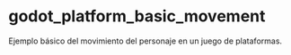 # godot_platform_basic_movement
Ejemplo básico del movimiento del personaje en un juego de plataformas.
